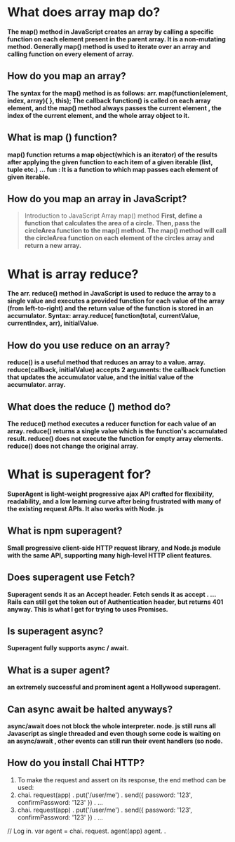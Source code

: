 # What does array map do?

**The map() method in JavaScript creates an array by calling a specific function on each element present in the parent array. It is a non-mutating method. Generally map() method is used to iterate over an array and calling function on every element of array.**


## How do you map an array?

**The syntax for the map() method is as follows: arr. map(function(element, index, array){ }, this); The callback function() is called on each array element, and the map() method always passes the current element , the index of the current element, and the whole array object to it.**


## What is map () function?

**map() function returns a map object(which is an iterator) of the results after applying the given function to each item of a given iterable (list, tuple etc.) ... fun : It is a function to which map passes each element of given iterable.**

## How do you map an array in JavaScript?

> Introduction to JavaScript Array map() method
**First, define a function that calculates the area of a circle.**
**Then, pass the circleArea function to the map() method. The map() method will call the circleArea function on each element of the circles array and return a new array.**



# What is array reduce?

**The arr. reduce() method in JavaScript is used to reduce the array to a single value and executes a provided function for each value of the array (from left-to-right) and the return value of the function is stored in an accumulator. Syntax: array.reduce( function(total, currentValue, currentIndex, arr), initialValue.**

## How do you use reduce on an array?

**reduce() is a useful method that reduces an array to a value. array. reduce(callback, initialValue) accepts 2 arguments: the callback function that updates the accumulator value, and the initial value of the accumulator. array.**

## What does the reduce () method do?

**The reduce() method executes a reducer function for each value of an array. reduce() returns a single value which is the function's accumulated result. reduce() does not execute the function for empty array elements. reduce() does not change the original array.**


# What is superagent for?

**SuperAgent is light-weight progressive ajax API crafted for flexibility, readability, and a low learning curve after being frustrated with many of the existing request APIs. It also works with Node. js**


## What is npm superagent?
**Small progressive client-side HTTP request library, and Node.js module with the same API, supporting many high-level HTTP client features.**


## Does superagent use Fetch?

**Superagent sends it as an Accept header. Fetch sends it as accept . ... Rails can still get the token out of Authentication header, but returns 401 anyway. This is what I get for trying to uses Promises.**


## Is superagent async?

**Superagent fully supports async / await.**


## What is a super agent?

**an extremely successful and prominent agent a Hollywood superagent.**

## Can async await be halted anyways?

**async/await does not block the whole interpreter. node. js still runs all Javascript as single threaded and even though some code is waiting on an async/await , other events can still run their event handlers (so node.**


## How do you install Chai HTTP?

1. To make the request and assert on its response, the end method can be used:
2. chai. request(app) . put('/user/me') . send({ password: '123', confirmPassword: '123' }) . ...
3. chai. request(app) . put('/user/me') . send({ password: '123', confirmPassword: '123' }) . ...

// Log in. var agent = chai. request. agent(app) agent. .
